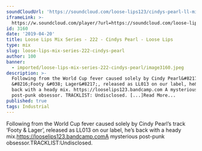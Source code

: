 ```yaml
---
soundCloudUrl: 'https://soundcloud.com/loose-lips123/cindys-pearl-ll-mix'
iframeLink: >-
  https://w.soundcloud.com/player/?url=https://soundcloud.com/loose-lips123/cindys-pearl-ll-mix&color=00aabb&auto_play=false&hide_related=false&show_comments=true&show_user=true&show_reposts=false
id: 3160
date: '2019-04-20'
title: Loose Lips Mix Series - 222 - Cindys Pearl - Loose Lips
type: mix
slug: loose-lips-mix-series-222-cindys-pearl
author: 100
banner:
  - imported/loose-lips-mix-series-222-cindys-pearl/image3160.jpeg
description: >-
  Following from the World Cup fever caused solely by Cindy Pearl&#8217;s track
  &#8216;Footy &#038; Lager&#8217;, released as LL013 on our label, he&#8217;s
  back with a heady mix. https://looselips123.bandcamp.com A mysterious
  post-punk obsessor. TRACKLIST: Undisclosed. [...]Read More...
published: true
tags: Industrial
---
```

Following from the World Cup fever caused solely by Cindy Pearl’s track ‘Footy & Lager’, released as LL013 on our label, he’s back with a heady mix.https://looselips123.bandcamp.comA mysterious post-punk obsessor.TRACKLIST:Undisclosed.